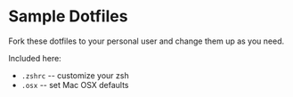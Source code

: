 # Sample Dotfiles

Fork these dotfiles to your personal user and change them up as you need.

Included here:
* `.zshrc` -- customize your zsh
* `.osx` -- set Mac OSX defaults
